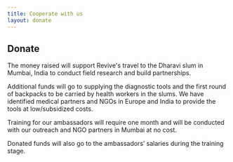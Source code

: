 ```yaml
---
title: Cooperate with us
layout: donate
---
```


<h2>Donate</h2>

The money raised will support Revive's travel to the Dharavi slum in Mumbai, India to conduct field research and build partnerships. 


Additional funds will go to supplying the diagnostic tools and the first round of backpacks to be carried by health workers in the slums.
We have identified medical partners and NGOs in Europe and India to provide the tools at low/subsidized costs.


Training for our ambassadors will require one month and will be conducted with our outreach and NGO partners in Mumbai at no cost.


Donated funds will also go to the ambassadors’ salaries during the training stage.
